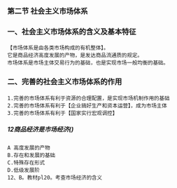 ### 第二节 社会主义市场体系
### 一、社会主义市场体系的含义及基本特征
    【市场体系是由各类市场构成的有机整体】。
    它是商品经济高度发展的产物，是发达商品流通质的规定。
    市场体系是市场主体交易行为的基础，也是实现市场一般均衡的基础。

### 二、完善的社会主义市场体系的作用
    1.完善的市场体系有利于资源的合理配置，是实现市场机制作用的基础
    2.完善的市场体系有利于【企业搞好生产和资本运营】，成为市场主体
    3.完善的市场体系有利于【国家实行宏观调控】

##### 12商品经济是市场经济()
    A 高度发展的产物
    B.存在和发展的基础
    C.特殊存在形式
    D.低级发展阶
    12、B。教材pl20。考查市场经济的含义




















